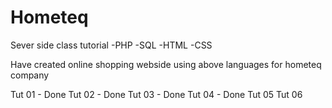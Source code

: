 # Hometeq
Sever side class tutorial 
-PHP
-SQL
-HTML
-CSS

Have created online shopping webside using above languages for hometeq company

Tut 01 - Done
Tut 02 - Done
Tut 03 - Done
Tut 04 - Done
Tut 05
Tut 06